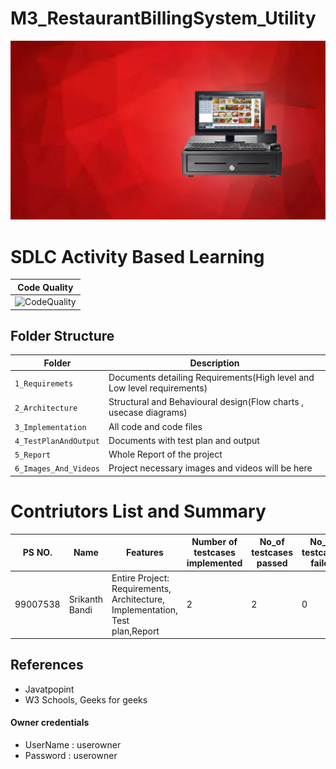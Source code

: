 # M3_RestaurantBillingSystem_Utility

![Billing System](./6_Images_And_Videos/billingsystem.jpg)

# SDLC Activity Based Learning 

|Code Quality|
|---|
| ![CodeQuality](https://api.codiga.io/project/31816/status/svg) |

## Folder Structure
| Folder | Description |
|--------|-------------|
| `1_Requiremets` | Documents detailing Requirements(High level and Low level requirements) |
| `2_Architecture` | Structural and Behavioural design(Flow charts , usecase diagrams) |
| `3_Implementation` | All code and code files |
| `4_TestPlanAndOutput` | Documents with test plan and output |
| `5_Report` | Whole Report of the project |
| `6_Images_And_Videos` | Project necessary images and videos will be here |

# Contriutors List and Summary

| PS NO. | Name | Features | Number of testcases implemented | No_of testcases passed | No_of testcases failed | 
|--------|------|----------|---------------------------------|------------------------|------------------------|
| 99007538 | Srikanth Bandi | Entire Project: Requirements, Architecture, Implementation, Test plan,Report | 2 | 2 | 0 |



## References

* Javatpopint
* W3 Schools, Geeks for geeks

#### Owner credentials
* UserName : userowner
* Password : userowner